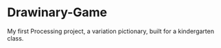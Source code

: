 # Drawinary-Game
My first Processing project, a variation pictionary, built for a kindergarten class. 
